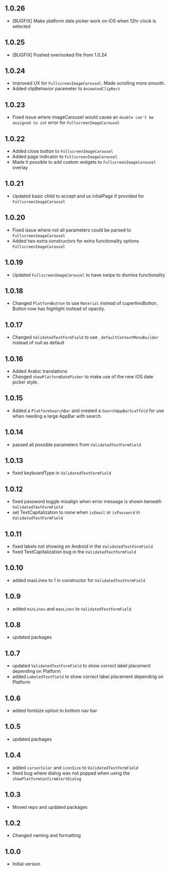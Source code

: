 ## 1.0.26

* [BUGFIX] Make platform date picker work on iOS when 12hr clock is selected

## 1.0.25

* [BUGFIX] Pushed overlooked file from 1.0.24

## 1.0.24

* Improved UX for `FullscreenImageCarousel`. Made scrolling more smooth.
* Added clipBehavior parameter to `AnimatedClipRect`

## 1.0.23

* Fixed issue where imageCarousel would cause an `double can't be assigned to int` error for `FullscreenImageCarousel`

## 1.0.22

* Added close button to `FullscreenImageCarousel`
* Added page indicator to `FullscreenImageCarousel`
* Made it possible to add custom widgets to `FullscreenImageCarousel` overlay

## 1.0.21

* Updated basic child to accept and us intialPage if provided for `FullscreenImageCarousel`

## 1.0.20

* Fixed issue where not all parameters could be parsed to `FullscreenImageCarousel`
* Added two extra constructors for extra functionality options `FullscreenImageCarousel`

## 1.0.19

* Updated `FullscreenImageCarousel` to have swipe to dismiss functionality

## 1.0.18

* Changed `PlatformButton` to use `Material` instead of cupertinoButton. Button now has highlight instead of opacity.

## 1.0.17

* Changed `ValidatedTextFormField` to use `_defaultContextMenuBuilder` instead of null as default

## 1.0.16

* Added Arabic translations
* Changed `showPlatformDatePicker` to make use of the new iOS date picker style.

## 1.0.15

* Added a `PlatformSearchBar` and created a `SearchAppBarScaffold` for use when needing a large AppBar with search.

## 1.0.14

* passed all possible parameters from `ValidatedTextFormField`

## 1.0.13

* fixed keyboardType in `ValidatedTextFormField`

## 1.0.12

* fixed password toggle misalign when error message is shown beneath `ValidatedTextFormField`
* set TextCapitalization to none when `isEmail` or `isPassword` in `ValidatedTextFormField`

## 1.0.11

* fixed labels not showing on Android in the `ValidatedTextFormField`
* fixed TextCapitalization bug in the `ValidatedTextFormField`

## 1.0.10

* added maxLines to 1 in constructor for `ValidatedTextFormField`

## 1.0.9

* added `minLines` and `maxLines` to `ValidatedTextFormField`

## 1.0.8

* updated packages

## 1.0.7

* updated `ValidatedTextFormField` to show correct label placement depending on Platform
* added `LabeledTextField` to show correct label placement depending on Platform

## 1.0.6

* added fontsize option to bottom nav bar

## 1.0.5

* updated packages

## 1.0.4

* added `cursorColor` and `iconSize` to `ValidatedTextFormField` 
* fixed bug where dialog was not popped when using the `showPlatformConfirmAlertDialog`

## 1.0.3

* Moved repo and updated packages

## 1.0.2

* Changed naming and formatting

## 1.0.0

* Initial version
